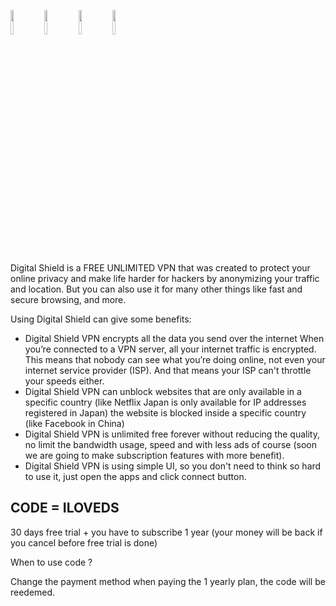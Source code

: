 [logo]: https://play-lh.googleusercontent.com/NDE-4I0wEyqdYs7S_8xok_ths4X7Xdh34Ckq8TfuR2WKqdyi8--wPzC0gGlYa-0kZ9ms=w480-h960-rw

<img src="https://play-lh.googleusercontent.com/4tOrdJRtykP9l25AvlVv1lVtuSWwCa9Ls22ZDZ7LqdDW5KYnXqphxEsNsJoV0TFGrg=w526-h296-rw" width="10%"> <img src="https://play-lh.googleusercontent.com/HHJXM9-xSppEYEqejJkboiTZv7BfAbSx8TD_KCDU4IhYgqONZ8sNU6mvmMAlJMHpaLo1=w526-h296-rw" width="10%"> <img src="https://play-lh.googleusercontent.com/h57P0yuu0lW_kBgM0maHUsRkO5oRPtaAWNLtETtMZ573yNvexKbIWzJPjM1aGvnxtg=w526-h296-rw" width="10%"> <img src="https://play-lh.googleusercontent.com/50Z3GdxglgNzX40sCCIac2WH7xIdWe4k91br9qF7lt3ll0Du48agndf53uW-1ATUvVk=w526-h296-rw" width="10%"> 


Digital Shield is a FREE UNLIMITED VPN that was created to protect your online privacy and make life harder for hackers by anonymizing your traffic and location. But you can also use it for many other things like fast and secure browsing, and more.

Using Digital Shield can give some benefits:
* Digital Shield VPN encrypts all the data you send over the internet
When you’re connected to a VPN server, all your internet traffic is encrypted. This means that nobody can see what you’re doing online, not even your internet service provider (ISP). And that means your ISP can't throttle your speeds either.
* Digital Shield VPN can unblock websites that are only available in a specific country (like Netflix Japan is only available for IP addresses registered in Japan) the website is blocked inside a specific country (like Facebook in China)
* Digital Shield VPN is unlimited free forever without reducing the quality, no limit the bandwidth usage, speed and with less ads of course (soon we are going to make subscription features with more benefit).
* Digital Shield VPN is using simple UI, so you don't need to think so hard to use it, just open the apps and click connect button.


<h2> CODE =  ILOVEDS </h2>
<p>30 days free trial + you have to subscribe 1 year (your money will be back if you cancel before free trial is done)

  When to use code ?</p>
Change the payment method when paying the 1 yearly plan, the code will be reedemed.
